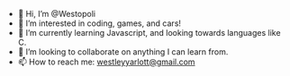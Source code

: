 - 👋 Hi, I’m @Westopoli
- 👀 I’m interested in coding, games, and cars!
- 🌱 I’m currently learning Javascript, and looking towards languages like C.
- 💞️ I’m looking to collaborate on anything I can learn from.
- 📫 How to reach me: westleyyarlott@gmail.com

<!---
Westopoli/Westopoli is a ✨ special ✨ repository because its `README.md` (this file) appears on your GitHub profile.
You can click the Preview link to take a look at your changes.
--->
